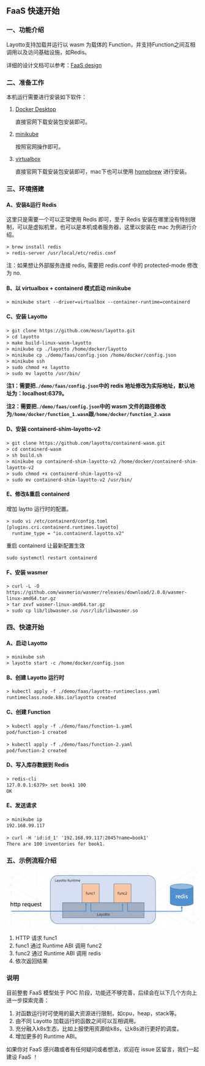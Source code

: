 ## FaaS 快速开始

### 一、功能介绍

Layotto支持加载并运行以 wasm 为载体的 Function，并支持Function之间互相调用以及访问基础设施，如Redis。

详细的设计文档可以参考：[FaaS design](../../design/faas/faas-poc-design.md)

### 二、准备工作

本机运行需要进行安装如下软件：

1. [Docker Desktop](https://www.docker.com/products/docker-desktop)

   直接官网下载安装包安装即可。

2. [minikube](https://minikube.sigs.k8s.io/docs/start/)

   按照官网操作即可。

3. [virtualbox](https://www.virtualbox.org/)
   
   直接官网下载安装包安装即可，mac下也可以使用 [homebrew](https://brew.sh/) 进行安装。


### 三、环境搭建

#### A、安装&运行 Redis
   
这里只是需要一个可以正常使用 Redis 即可，至于 Redis 安装在哪里没有特别限制，可以是虚拟机里，也可以是本机或者服务器，这里以安装在 mac 为例进行介绍。

```
> brew install redis
> redis-server /usr/local/etc/redis.conf
```
注：如果想让外部服务连接 redis, 需要把 redis.conf 中的 protected-mode 修改为 no.

#### B、以 virtualbox + containerd 模式启动 minikube
```
> minikube start --driver=virtualbox --container-runtime=containerd
```

#### C、安装 Layotto
```
> git clone https://github.com/mosn/layotto.git
> cd layotto
> make build-linux-wasm-layotto
> minikube cp ./layotto /home/docker/layotto
> minikube cp ./demo/faas/config.json /home/docker/config.json
> minikube ssh
> sudo chmod +x layotto
> sudo mv layotto /usr/bin/
```
**注1：需要把`./demo/faas/config.json`中的 redis 地址修改为实际地址，默认地址为：localhost:6379。**

**注2：需要把`./demo/faas/config.json`中的 wasm 文件的路径修改为`/home/docker/function_1.wasm`跟`/home/docker/function_2.wasm`**

#### D、安装 containerd-shim-layotto-v2

```
> git clone https://github.com/layotto/containerd-wasm.git
> cd containerd-wasm
> sh build.sh
> minikube cp containerd-shim-layotto-v2 /home/docker/containerd-shim-layotto-v2
> sudo chmod +x containerd-shim-layotto-v2
> sudo mv containerd-shim-layotto-v2 /usr/bin/
```

#### E、修改&重启 containerd

增加 laytto 运行时的配置。
```
> sudo vi /etc/containerd/config.toml
[plugins.cri.containerd.runtimes.layotto]
  runtime_type = "io.containerd.layotto.v2"
```
重启 containerd 让最新配置生效
```
sudo systemctl restart containerd
```

#### F、安装 wasmer

```
> curl -L -O https://github.com/wasmerio/wasmer/releases/download/2.0.0/wasmer-linux-amd64.tar.gz
> tar zxvf wasmer-linux-amd64.tar.gz
> sudo cp lib/libwasmer.so /usr/lib/libwasmer.so
```

### 四、快速开始

#### A、启动 Layotto
```
> minikube ssh 
> layotto start -c /home/docker/config.json
```

#### B、创建 Layotto 运行时
```
> kubectl apply -f ./demo/faas/layotto-runtimeclass.yaml
runtimeclass.node.k8s.io/layotto created
```

#### C、创建 Function
```
> kubectl apply -f ./demo/faas/function-1.yaml
pod/function-1 created

> kubectl apply -f ./demo/faas/function-2.yaml
pod/function-2 created
```

#### D、写入库存数据到 Redis
```
> redis-cli
127.0.0.1:6379> set book1 100
OK
```

#### E、发送请求
```
> minikube ip
192.168.99.117

> curl -H 'id:id_1' '192.168.99.117:2045?name=book1'
There are 100 inventories for book1.
```

### 五、示例流程介绍

![img.png](../../../img/faas/faas-request-process.jpg)

1. HTTP 请求 func1
2. func1 通过 Runtime ABI 调用 func2
3. func2 通过 Runtime ABI 调用 redis
4. 依次返回结果

### 说明

目前整套 FaaS 模型处于 POC 阶段，功能还不够完善，后续会在以下几个方向上进一步探索完善：
1. 对函数运行时可使用的最大资源进行限制，如cpu，heap，stack等。
2. 由不同 Layotto 加载运行的函数之间可以互相调用。
3. 充分融入k8s生态，比如上报使用资源给k8s，让k8s进行更好的调度。 
4. 增加更多的 Runtime ABI。

如果你对 FaaS 感兴趣或者有任何疑问或者想法，欢迎在 issue 区留言，我们一起建设 FaaS ！
